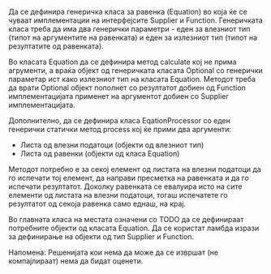 Да се дефинира генеричка класа за равенка (Equation) во која ќе се чуваат имплементации на интерфејсите Supplier и Function. Генеричката класа треба да има два генерички параметри - еден за влезниот тип (типот на аргументите на равенката) и еден за излезниот тип (типот на резултатите од равенката).

Во класата Equation да се дефинира метод calculate кој не прима агрументи, а враќа објект од генеричката класата Optional со генерички параметар ист како излезниот тип на класата Equation. Методот треба да врати Optional објект пополнет со резултатот добиен од Function имплементацијата применет на аргументот добиен со Supplier имплементацијата.

Дополнително, да се дефинира класа EqationProcessor со еден генерички статички метод process кој ќе прими два аргументи:

* Листа од влезни податоци (објекти од влезниот тип)
* Листа од равенки (објекти од класа Equation)

Методот потребно е за секој елемент од листата на влезни податоци да го испечати тој елемент, да направи пресметка на равенката и да го испечати резултатот. Доколку равенката се евалуира исто на сите елементи од листата на влезни податоци, тогаш испечатете го резултатот од секоја равенка само еднаш, на крај.

Во главната класа на местата означени со TODO да се дефинираат потребните објекти од класата Equation. Да се користат ламбда изрази за дефинирање на објекти од тип Supplier и Function.


Напомена: Решенијата кои нема да може да се извршат (не компајлираат) нема да бидат оценети.